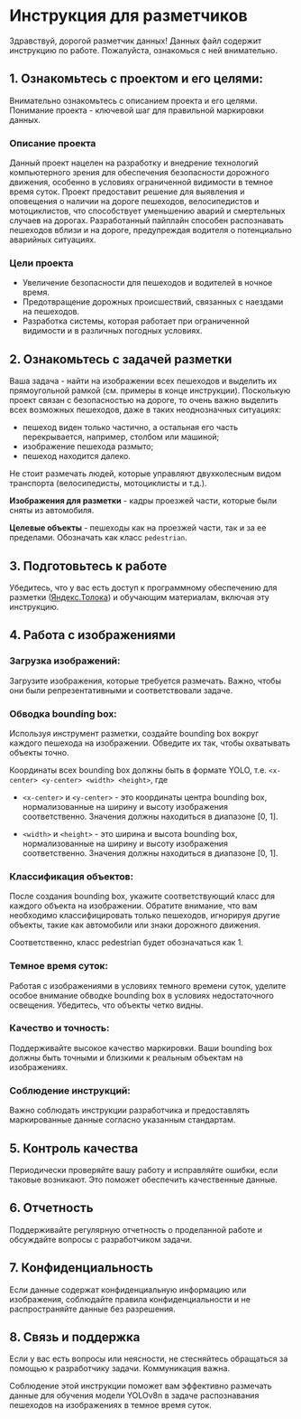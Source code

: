 # **Инструкция для разметчиков**
Здравствуй, дорогой разметчик данных! Данных файл содержит инструкцию по работе. Пожалуйста, ознакомься с ней внимательно.

## 1. Ознакомьтесь с проектом и его целями:
Внимательно ознакомьтесь с описанием проекта и его целями. Понимание проекта - ключевой шаг для правильной маркировки данных.

### Описание проекта
Данный проект нацелен на разработку и внедрение технологий компьютерного зрения для обеспечения безопасности дорожного движения, особенно в условиях ограниченной видимости в темное время суток. Проект предоставит решение для выявления и оповещения о наличии на дороге пешеходов, велосипедистов и мотоциклистов, что способствует уменьшению аварий и смертельных случаев на дорогах. Разработанный пайплайн способен распознавать пешеходов вблизи и на дороге, предупреждая водителя о потенциально аварийных ситуациях.

### Цели проекта

* Увеличение безопасности для пешеходов и водителей в ночное время.
* Предотвращение дорожных происшествий, связанных с наездами на пешеходов.
* Разработка системы, которая работает при ограниченной видимости и в различных погодных условиях.

## 2. Ознакомьтесь с задачей разметки
Ваша задача - найти на изображении всех пешеходов и выделить их прямоугольной рамкой (см. примеры в конце инструкции). Посколькую проект связан с безопасностью на дороге, то очень важно выделить всех возможных пешеходов, даже в таких неоднозначных ситуациях:
- пешеход виден только частично, а остальная его часть перекрывается, например, столбом или машиной;
- изображение пешехода размыто;
- пешеход находится далеко.

Не стоит размечать людей, которые управляют двухколесным видом транспорта (велосипедисты, мотоциклисты и т.д.).

**Изображения для разметки** - кадры проезжей части, которые были сняты из автомобиля.

**Целевые объекты** - пешеходы как на проезжей части, так и за ее пределами. Обозначать как класс `pedestrian`.

## 3. Подготовьтесь к работе
Убедитесь, что у вас есть доступ к программному обеспечению для разметки ([Яндекс.Толока](https://toloka.ai/ru/)) и обучающим материалам, включая эту инструкцию.

## 4. Работа с изображениями

### Загрузка изображений:
Загрузите изображения, которые требуется размечать. Важно, чтобы они были репрезентативными и соответствовали задаче.

### Обводка bounding box:
Используя инструмент разметки, создайте bounding box вокруг каждого пешехода на изображении. Обведите их так, чтобы охватывать объекты точно.

Координаты всех bounding box должны быть в формате YOLO, т.е. `<x-center> <y-center> <width> <height>`, где
- `<x-center>` и `<y-center>` - это координаты центра bounding box, нормализованные на ширину и высоту изображения соответственно. Значения должны находиться в диапазоне [0, 1].

- `<width>` и `<height>` - это ширина и высота bounding box, нормализованные на ширину и высоту изображения соответственно. Значения должны находиться в диапазоне [0, 1].

### Классификация объектов:
После создания bounding box, укажите соответствующий класс для каждого объекта на изображении. Обратите внимание, что вам необходимо классифицировать только пешеходов, игнорируя другие объекты, такие как автомобили или знаки дорожного движения.

Соответственно, класс pedestrian будет обозначаться как 1.

### Темное время суток:
Работая с изображениями в условиях темного времени суток, уделите особое внимание обводке bounding box в условиях недостаточного освещения. Убедитесь, что объекты четко видны.

### Качество и точность:
Поддерживайте высокое качество маркировки. Ваши bounding box должны быть точными и близкими к реальным объектам на изображениях.

### Соблюдение инструкций:
Важно соблюдать инструкции разработчика и предоставлять маркированные данные согласно указанным стандартам.

## 5. Контроль качества
Периодически проверяйте вашу работу и исправляйте ошибки, если таковые возникают. Это поможет обеспечить качественные данные.

## 6. Отчетность
Поддерживайте регулярную отчетность о проделанной работе и обсуждайте вопросы с разработчиком задачи.

## 7. Конфиденциальность
Если данные содержат конфиденциальную информацию или изображения, соблюдайте правила конфиденциальности и не распространяйте данные без разрешения.

## 8. Связь и поддержка
Если у вас есть вопросы или неясности, не стесняйтесь обращаться за помощью к разработчику задачи. Коммуникация важна.


Соблюдение этой инструкции поможет вам эффективно размечать данные для обучения модели YOLOv8n в задаче распознавания пешеходов на изображениях в темное время суток.
